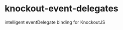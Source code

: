 knockout-event-delegates
========================

intelligent eventDelegate binding for KnockoutJS
